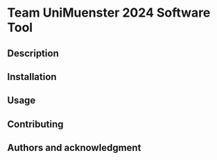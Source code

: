 # Team UniMuenster 2024 Software Tool


## Description

## Installation

## Usage

## Contributing

## Authors and acknowledgment
